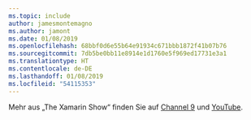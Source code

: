 ```yaml
---
ms.topic: include
author: jamesmontemagno
ms.author: jamont
ms.date: 01/08/2019
ms.openlocfilehash: 68bbf0d6e55b64e91934c671bbb1872f41b07b76
ms.sourcegitcommit: 7db5be0bb11e8914e1d1760e5f969ed17731e3a1
ms.translationtype: HT
ms.contentlocale: de-DE
ms.lasthandoff: 01/08/2019
ms.locfileid: "54115353"
---
```

Mehr aus „The Xamarin Show“ finden Sie auf [Channel 9](https://channel9.msdn.com/Shows/XamarinShow) und [YouTube](https://www.youtube.com/playlist?list=PLlrxD0HtieHjcWsAFoFnPy6I0dn9fDOjS).
